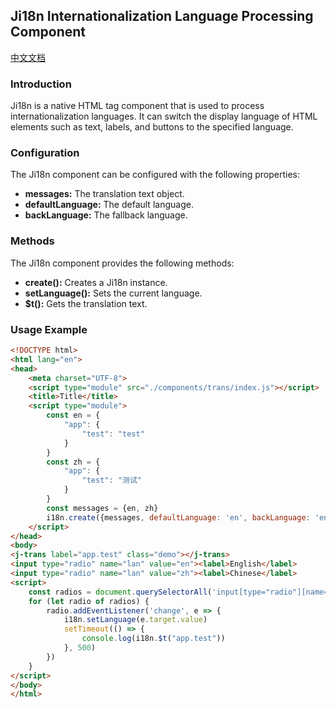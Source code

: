 ## Ji18n Internationalization Language Processing Component
[中文文档](README.zh.md)
### Introduction

Ji18n is a native HTML tag component that is used to process internationalization languages. It can switch the display language of HTML elements such as text, labels, and buttons to the specified language.

### Configuration

The Ji18n component can be configured with the following properties:

* **messages:** The translation text object.
* **defaultLanguage:** The default language.
* **backLanguage:** The fallback language.

### Methods

The Ji18n component provides the following methods:

* **create():** Creates a Ji18n instance.
* **setLanguage():** Sets the current language.
* **$t():** Gets the translation text.
### Usage Example

```html
<!DOCTYPE html>
<html lang="en">
<head>
    <meta charset="UTF-8">
    <script type="module" src="./components/trans/index.js"></script>
    <title>Title</title>
    <script type="module">
        const en = {
            "app": {
                "test": "test"
            }
        }
        const zh = {
            "app": {
                "test": "测试"
            }
        }
        const messages = {en, zh}
        i18n.create({messages, defaultLanguage: 'en', backLanguage: 'en'});
    </script>
</head>
<body>
<j-trans label="app.test" class="demo"></j-trans>
<input type="radio" name="lan" value="en"><label>English</label>
<input type="radio" name="lan" value="zh"><label>Chinese</label>
<script>
    const radios = document.querySelectorAll('input[type="radio"][name="lan"]');
    for (let radio of radios) {
        radio.addEventListener('change', e => {
            i18n.setLanguage(e.target.value)
            setTimeout(() => {
                console.log(i18n.$t("app.test"))
            }, 500)
        })
    }
</script>
</body>
</html>
```
